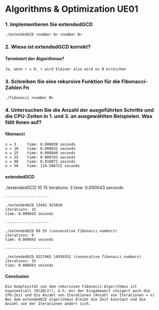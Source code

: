 # Algorithms & Optimization UE01

### 1. Implementieren Sie extendedGCD
    
    ./extendedGCD <number A> <number B>
    

### 2. Wieso ist extendedGCD korrekt?

#### Terminiert der Algorithmus?
    Ja, wenn r = 0, r wird kleiner also wird es 0 erreichen
    
### 3. Schreiben Sie eine rekursive Funktion für die Fibonacci-Zahlen Fn
    ./fibonacci <number N>
    
### 4. Untersuchen Sie die Anzahl der ausgeführten Schritte und die CPU-Zeiten in 1. und 3. an ausgewählten Beispielen. Was fällt Ihnen auf?

####  fibonacci
    n = 3     time: 0.000030 seconds
    n = 10    time: 0.000032 seconds
    n = 15    time: 0.000040 seconds
    n = 25    time: 0.000783 seconds
    n = 40    time: 0.910071 seconds
    n = 50    time: 114.586722 seconds
    
#### extendedGCD

   ./extendedGCD 10 15
    iterations: 3
    time: 0.000043 seconds
    
    --------------------
  
    ./extendedGCD 13442 923810
    iterations: 15
    time: 0.000043 seconds
    
    --------------------
    
    ./extendedGCD 89 55 (consecutive fibonacci numbers)
    iterations: 9
    time: 0.000043 seconds
    
    ---------------------
    
    ./extendedGCD 9227465 14930352 (consecutive fibonacci numbers)
    iterations: 35
    time: 0.000043 seconds
    
#### Conclusion
    Die Komplexität von dem rekursiven Fibonacci-Algorithmus ist exponentiell (O(2N/2)), d.h. mir der Eingabewert steigert auch die CPU-Zeit und die Anzahl von Iterationen (Anzahl von Iterationen = n)
    Bei dem extendedGCD algorithmus bleibt die Zeit konstant und die Anzahl von der Iterationen ändert sich.
